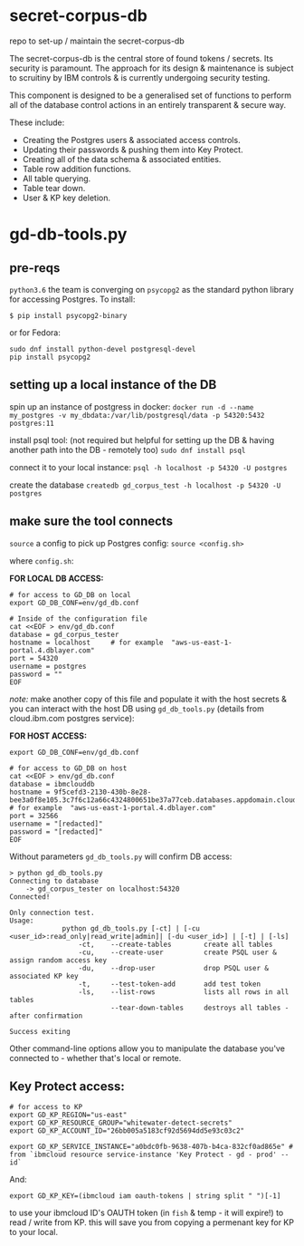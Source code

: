 # secret-corpus-db
repo to set-up / maintain the secret-corpus-db

The secret-corpus-db is the central store of found tokens / secrets.  Its security is paramount.  The approach for its design & maintenance is subject to scruitiny by IBM controls & is currently undergoing security testing.

This component is designed to be a generalised set of functions to perform all of the database control actions in an entirely transparent & secure way.

These include:
- Creating the Postgres users & associated access controls.
- Updating their passwords & pushing them into Key Protect.
- Creating all of the data schema & associated entities.
- Table row addition functions.
- All table querying.
- Table tear down.
- User & KP key deletion.



# gd-db-tools.py

## pre-reqs
`python3.6`
the team is converging on `psycopg2` as the standard python library for accessing Postgres.  To install:

`$ pip install psycopg2-binary`

or for Fedora:
```
sudo dnf install python-devel postgresql-devel
pip install psycopg2
```

## setting up a local instance of the DB

spin up an instance of postgress in docker:
`docker run -d --name my_postgres -v my_dbdata:/var/lib/postgresql/data -p 54320:5432 postgres:11`

install psql tool: (not required but helpful for setting up the DB & having another path into the DB - remotely too)
`sudo dnf install psql`

connect it to your local instance:
`psql -h localhost -p 54320 -U postgres`

create the database
`createdb gd_corpus_test -h localhost -p 54320 -U postgres`



## make sure the tool connects
`source` a config to pick up Postgres config:
`source <config.sh>`

where `config.sh`:

**FOR LOCAL DB ACCESS:**
```
# for access to GD_DB on local
export GD_DB_CONF=env/gd_db.conf

# Inside of the configuration file
cat <<EOF > env/gd_db.conf
database = gd_corpus_tester
hostname = localhost     # for example  "aws-us-east-1-portal.4.dblayer.com"
port = 54320
username = postgres
password = ""
EOF
```

_note:_ make another copy of this file and populate it with the host secrets & you can interact with the host DB using `gd_db_tools.py`
(details from cloud.ibm.com postgres service):

**FOR HOST ACCESS:**
```
export GD_DB_CONF=env/gd_db.conf

# for access to GD_DB on host
cat <<EOF > env/gd_db.conf
database = ibmclouddb
hostname = 9f5cefd3-2130-430b-8e28-bee3a0f8e105.3c7f6c12a66c4324800651be37a77ceb.databases.appdomain.cloud     # for example  "aws-us-east-1-portal.4.dblayer.com"
port = 32566
username = "[redacted]"
password = "[redacted]"
EOF
```

Without parameters `gd_db_tools.py` will confirm DB access:
```
> python gd_db_tools.py
Connecting to database
	-> gd_corpus_tester on localhost:54320
Connected!

Only connection test.
Usage:
             python gd_db_tools.py [-ct] | [-cu <user_id>:read_only|read_write|admin]| [-du <user_id>] | [-t] | [-ls]
                 -ct,    --create-tables        create all tables
                 -cu,    --create-user          create PSQL user & assign random access key
                 -du,    --drop-user            drop PSQL user & associated KP key
                 -t,     --test-token-add       add test token
                 -ls,    --list-rows            lists all rows in all tables
                         --tear-down-tables     destroys all tables - after confirmation

Success exiting
```
Other command-line options allow you to manipulate the database you've connected to - whether that's local or remote.

## Key Protect access:
```
# for access to KP
export GD_KP_REGION="us-east"
export GD_KP_RESOURCE_GROUP="whitewater-detect-secrets"
export GD_KP_ACCOUNT_ID="26bb005a5183cf92d5694dd5e93c03c2"

export GD_KP_SERVICE_INSTANCE="a0bdc0fb-9638-407b-b4ca-832cf0ad865e" # from `ibmcloud resource service-instance 'Key Protect - gd - prod' --id`
```

And:
```
export GD_KP_KEY=(ibmcloud iam oauth-tokens | string split " ")[-1]
```
to use your ibmcloud ID's OAUTH token (in `fish` & temp - it will expire!) to read / write from KP.  this will save you from copying a permenant key for KP to your local.
